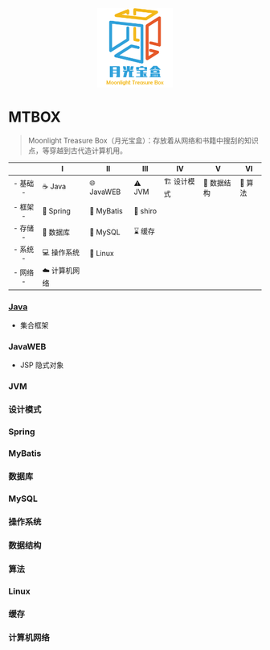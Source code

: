 


<div align="center">
    <a href="https://github.com/Angus-Liu/MTBOX">
        <img src="./assets/logo.png" width="150" alt="Moonlight treasure box"/>
    </a>
</div>

# MTBOX

> Moonlight Treasure Box（月光宝盒）：存放着从网络和书籍中搜刮的知识点，等穿越到古代造计算机用。

|  |      Ⅰ      |               Ⅱ               |    Ⅲ    |                  Ⅳ                  |    Ⅴ    |    Ⅵ    |
|   :---:  |  -----------  |  ----------------------------  |  -------  |  ----------------------------------  |  ------  |  -------  |
|   - 基础 -   | :coffee: Java | :globe_with_meridians: JavaWEB | :warning:  JVM |   :building_construction: 设计模式 | :straight_ruler: 数据结构 | :triangular_ruler: 算法 |
| - 框架 - | :leaves: Spring | :baby_chick: MyBatis | :no_entry_sign: shiro |  |  |  |
| - 存储 - | :floppy_disk: 数据库 | :dolphin: MySQL | :hourglass: 缓存 |  |  |  |
| - 系统 - | :computer: 操作系统 | :penguin: Linux |  |  |  |  |
| - 网络 - | ☁️ 计算机网络 |  |  |  |  |  |



### [Java](./docs/Java.md)

+ 集合框架

### JavaWEB

+ JSP 隐式对象

### JVM

### 设计模式

### Spring

### MyBatis

###  数据库

### MySQL

### 操作系统

### 数据结构

### 算法

### Linux

### 缓存

### 计算机网络

